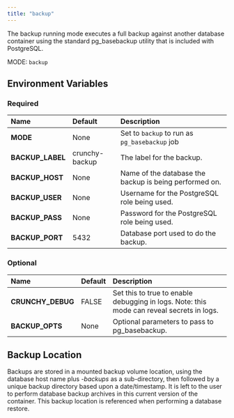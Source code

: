 ```yaml
---
title: "backup"
---
```


The backup running mode executes a full backup against another
database container using the standard pg_basebackup utility that is
included with PostgreSQL.

MODE: `backup`

## Environment Variables

### Required
**Name**|**Default**|**Description**
:-----|:-----|:-----
**MODE**|None|Set to `backup` to run as `pg_basebackup` job
**BACKUP_LABEL**|crunchy-backup|The label for the backup.
**BACKUP_HOST**|None|Name of the database the backup is being performed on.
**BACKUP_USER**|None|Username for the PostgreSQL role being used.
**BACKUP_PASS**|None|Password for the PostgreSQL role being used.
**BACKUP_PORT**|5432|Database port used to do the backup.

### Optional
**Name**|**Default**|**Description**
:-----|:-----|:-----
**CRUNCHY_DEBUG**|FALSE|Set this to true to enable debugging in logs. Note: this mode can reveal secrets in logs.
**BACKUP_OPTS**|None|Optional parameters to pass to pg_basebackup.

## Backup Location

Backups are stored in a mounted backup volume location, using the
database host name plus *-backups*  as a sub-directory, then followed by a unique
backup directory based upon a date/timestamp.  It is left to the
user to perform database backup archives in this current version
of the container. This backup location is referenced when performing
a database restore.
